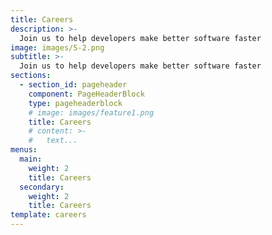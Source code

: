 ```yaml
---
title: Careers
description: >-
  Join us to help developers make better software faster
image: images/S-2.png
subtitle: >-
  Join us to help developers make better software faster
sections:
  - section_id: pageheader
    component: PageHeaderBlock
    type: pageheaderblock
    # image: images/feature1.png
    title: Careers
    # content: >-
    #   text...
menus:
  main:
    weight: 2
    title: Careers
  secondary:
    weight: 2
    title: Careers
template: careers
---
```

